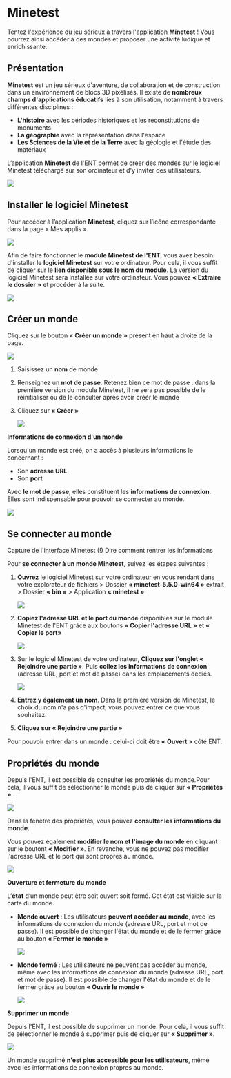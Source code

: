 # Minetest

Tentez l'expérience du jeu sérieux à travers l'application **Minetest** ! Vous pourrez ainsi accéder à des mondes et proposer une activité ludique et enrichissante.

## Présentation

**Minetest** est un jeu sérieux d'aventure, de collaboration et de construction dans un environnement de blocs 3D pixélisés. Il existe de **nombreux champs d'applications éducatifs** liés à son utilisation, notamment à travers différentes disciplines :
- **L'histoire** avec les périodes historiques et les reconstitutions de monuments
- **La géographie** avec la représentation dans l'espace
- **Les Sciences de la Vie et de la Terre** avec la  géologie et l'étude des matériaux

L’application **Minetest** de l'ENT permet de créer des mondes sur le logiciel Minetest téléchargé sur son ordinateur et d'y inviter des utilisateurs.

![](<.gitbook/assets/01-presentation.png>)

## Installer le logiciel Minetest

Pour accéder à l’application **Minetest**, cliquez sur l’icône correspondante dans la page « Mes applis ».

![](<.gitbook/assets/02-installer-le-client-minetest-1.png>)

Afin de faire fonctionner le **module Minetest de l'ENT**, vous avez besoin d'installer le **logiciel Minetest** sur votre ordinateur.
Pour cela, il vous suffit de cliquer sur le **lien disponible sous le nom du module**. La version du logiciel Minetest sera installée sur votre ordinateur. Vous pouvez **« Extraire le dossier »** et procéder à la suite.

![](<.gitbook/assets/02-installer-le-client-minetest-2.png>)

## Créer un monde

Cliquez sur le bouton **« Créer un monde »** présent en haut à droite de la page.

![](<.gitbook/assets/03-créer-un-monde-1.png>)

1. Saisissez un **nom** de monde

2. Renseignez un **mot de passe**. Retenez bien ce mot de passe : dans la première version du module Minetest, il ne sera pas possible de le réinitialiser ou de le consulter après avoir créér le monde 

3. Cliquez sur **« Créer »**

    ![](<.gitbook/assets/03-créer-un-monde-2.png>)

**Informations de connexion d'un monde**

Lorsqu'un monde est créé, on a accès à plusieurs informations le concernant :

- Son **adresse URL**
- Son **port**

Avec **le mot de passe**, elles constituent les **informations de connexion**. Elles sont indispensable pour pouvoir se connecter au monde.

![](<.gitbook/assets/03-créer-un-monde-3.png>)

## Se connecter au monde

Capture de l'interface Minetest (!)
Dire comment rentrer les informations

Pour **se connecter à un monde Minetest**, suivez les étapes suivantes :

1. **Ouvrez** le logiciel Minetest sur votre ordinateur en vous rendant dans votre explorateur de fichiers > Dossier **« minetest-5.5.0-win64 »** extrait > Dossier **« bin »** > Application **« minetest »**

    ![](<.gitbook/assets/04-se-connecter-au-monde-1.png>)

2. **Copiez l'adresse URL et le port du monde** disponibles sur le module Minetest de l'ENT grâce aux boutons **« Copier l'adresse URL »** et **« Copier le port»**

    ![](<.gitbook/assets/04-se-connecter-au-monde-2.png>)

3. Sur le logiciel Minetest de votre ordinateur, **Cliquez sur l'onglet « Rejoindre une partie »**. Puis **collez les informations de connexion** (adresse URL, port et mot de passe) dans les emplacements dédiés.

    ![](<.gitbook/assets/04-se-connecter-au-monde-3.png>)

4. **Entrez y également un nom**. Dans la première version de Minetest, le choix du nom n'a pas d'impact, vous pouvez entrer ce que vous souhaitez.

5. **Cliquez sur « Rejoindre une partie »**

Pour pouvoir entrer dans un monde : celui-ci doit être **« Ouvert »** côté ENT.

## Propriétés du monde

Depuis l'ENT, il est possible de consulter les propriétés du monde.Pour cela, il vous suffit de sélectionner le monde puis de cliquer sur **« Propriétés »**.

![](<.gitbook/assets/05-propriétés-du-monde-1.png>)

Dans la fenêtre des propriétés, vous pouvez **consulter les informations du monde**.

Vous pouvez également **modifier le nom et l'image du monde** en cliquant sur le boutont **« Modifier »**. En revanche, vous ne pouvez pas modifier l'adresse URL et le port qui sont propres au monde.

![](<.gitbook/assets/05-propriétés-du-monde-2.png>)

**Ouverture et fermeture du monde**

L’**état** d’un monde peut être soit ouvert soit fermé. Cet état est visible sur la carte du monde.

- **Monde ouvert** : Les utilisateurs **peuvent accéder au monde**, avec les informations de connexion du monde (adresse URL, port et mot de passe). Il est possible de changer l'état du monde et de le fermer grâce au bouton **« Fermer le monde »**

  ![](<.gitbook/assets/05-propriétés-du-monde-3.png>)

- **Monde fermé** : Les utilisateurs ne peuvent pas accéder au monde, même avec les informations de connexion du monde (adresse URL, port et mot de passe). Il est possible de changer l'état du monde et de le fermer grâce au bouton **« Ouvrir le monde »**

  ![](<.gitbook/assets/05-propriétés-du-monde-4.png>)

**Supprimer un monde**

Depuis l'ENT, il est possible de supprimer un monde. Pour cela, il vous suffit de sélectionner le monde à supprimer puis de cliquer sur **« Supprimer »**.

![](<.gitbook/assets/05-propriétés-du-monde-5.png>)

Un monde supprimé **n'est plus accessible pour les utilisateurs**, même avec les informations de connexion propres au monde.
